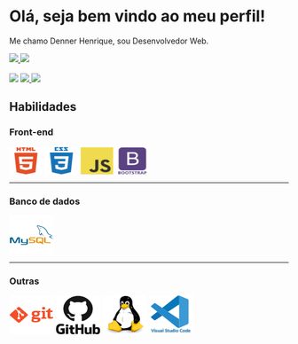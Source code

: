 # Olá, seja bem vindo ao meu perfil!
Me chamo Denner Henrique, sou Desenvolvedor Web.

<div>
 <a href="https://github.com/DennerH">
 <img height="180em" src="https://github-readme-stats.vercel.app/api?username=DennerH&show_icons=true&theme=dark&include_all_commits=true&count_private=true"/>
 <img height="180em" src="https://github-readme-stats.vercel.app/api/top-langs/?username=DennerH&layout=compact&langs_count=7&theme=dark"/>
</div> <br>

  <div>
   <a href="https://www.linkedin.com/in/dennerhcrodrigues/" target="_blank"><img src="https://img.shields.io/badge/-LinkedIn-%230077B5?style=for-the-badge&logo=linkedin&logoColor=white" target="_blank"></a> 
   <a href="https://api.whatsapp.com/send?phone=5511942950241" target="_blank"><img src="https://img.shields.io/badge/WhatsApp-25D366?style=for-the-badge&logo=whatsapp&logoColor=white"</a>
     <a href="https://www.instagram.com/dede_hc/" target="_blank"><img src="https://img.shields.io/badge/-instagram-%230077B5?style=for-the-badge&logo=instagram&logoColor=white&color=8742b7" target="_blank"></a></div>
    
## Habilidades

   ### Front-end

<div>
  <img title="HTML5" height="50" width="60" align="center" src="https://github.com/devicons/devicon/blob/master/icons/html5/html5-plain-wordmark.svg"/>
  <img title="CSS3" height="50" width="60" align="center" src="https://github.com/devicons/devicon/blob/master/icons/css3/css3-plain-wordmark.svg"/>
  <img title="JavaScript" height="50" width="60" align="center" src="https://github.com/devicons/devicon/blob/master/icons/javascript/javascript-original.svg"/>
 <img title="Bootstrap" height="50" width="60" align="center" src="https://github.com/devicons/devicon/blob/master/icons/bootstrap/bootstrap-plain-wordmark.svg"/>
</div><hr>
   
   ### Banco de dados
    
<div>
  <img title="MySQL" height="70" width="80" align="center" src="https://github.com/devicons/devicon/blob/master/icons/mysql/mysql-original-wordmark.svg"/>
 </div><hr>
   
   ### Outras
    
<div>
  <img title="Git" height="70" width="80" align="center" src="https://github.com/devicons/devicon/blob/master/icons/git/git-plain-wordmark.svg"/>
  <img title="GitHub" height="70" width="80" align="center" src="https://github.com/devicons/devicon/blob/master/icons/github/github-original-wordmark.svg"/>
  <img title="Servidores Linux" height="70" width="80" align="center" src="https://github.com/devicons/devicon/blob/master/icons/linux/linux-original.svg"/>
 <img title="MySQL" height="70" width="80" align="center" src="https://github.com/devicons/devicon/blob/master/icons/vscode/vscode-original-wordmark.svg"/>
</div>
